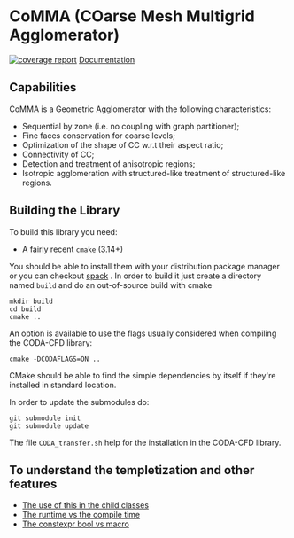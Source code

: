 # CoMMA (COarse Mesh Multigrid Agglomerator)
[![coverage report](https://gitlab.com/albiremo/CoMMA/badges/main/coverage.svg)](https://gitlab.com/albiremo/CoMMA/-/commits/main)
[Documentation](https://albiremo.gitlab.io/CoMMA/)
## Capabilities
CoMMA is a Geometric Agglomerator with the following characteristics:
- Sequential by zone (i.e. no coupling with graph partitioner);
- Fine faces conservation for coarse levels;
- Optimization of the shape of CC w.r.t their aspect ratio;
- Connectivity of CC;
- Detection and treatment of anisotropic regions;
- Isotropic agglomeration with structured-like treatment of structured-like
regions.

## Building the Library

To build this library you need:
- A fairly recent `cmake` (3.14+)

You should be able to install them with your distribution package manager or
you can checkout [spack](https://spack.readthedocs.io/en/latest/) .
In order to build it just create a directory named `build` and do an
out-of-source build with cmake

```shell
mkdir build
cd build
cmake ..
```

An option is available to use the flags usually considered when compiling the
CODA-CFD library:
```shell
cmake -DCODAFLAGS=ON ..
```

CMake should be able to find the simple dependencies by itself if they're
installed in standard location.

In order to update the submodules do:

```shell
git submodule init
git submodule update
```



The file `CODA_transfer.sh` help for the installation in the CODA-CFD library.

## To understand the templetization and other features
- [The use of this in the child classes](https://stackoverflow.com/questions/7076169/not-declared-in-this-scope-error-with-templates-and-inheritance)
- [The runtime vs the compile time](https://stackoverflow.com/questions/7076169/not-declared-in-this-scope-error-with-templates-and-inheritance)
- [The constexpr bool vs macro](https://stackoverflow.com/questions/67454808/c-constexpr-boolean-vs-macro)
